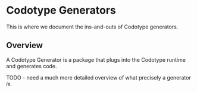 # Codotype Generators

This is where we document the ins-and-outs of Codotype generators.

## Overview

A Codotype Generator is a package that plugs into the Codotype runtime and generates code.

TODO - need a much more detailed overview of what precisely a generator _is_.
